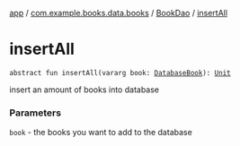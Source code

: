 [app](../../index.md) / [com.example.books.data.books](../index.md) / [BookDao](index.md) / [insertAll](./insert-all.md)

# insertAll

`abstract fun insertAll(vararg book: `[`DatabaseBook`](../-database-book/index.md)`): `[`Unit`](https://kotlinlang.org/api/latest/jvm/stdlib/kotlin/-unit/index.html)

insert an amount of books into database

### Parameters

`book` - the books you want to add to the database